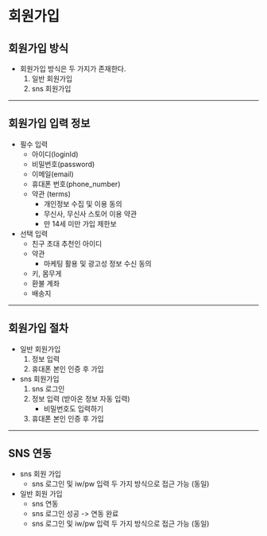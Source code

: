 # 회원가입

## 회원가입 방식
- 회원가입 방식은 두 가지가 존재한다.
  1. 일반 회원가입
  2. sns 회원가입

---

## 회원가입 입력 정보
- 필수 입력
  - 아이디(loginId)
  - 비밀번호(password)
  - 이메일(email)
  - 휴대폰 번호(phone_number)
  - 약관 (terms)
    - 개인정보 수집 및 이용 동의
    - 무신사, 무신사 스토어 이용 약관
    - 만 14세 미만 가입 제한보
- 선택 입력
  - 친구 초대 추천인 아이디
  - 약관
    - 마케팅 활용 및 광고성 정보 수신 동의
  - 키, 몸무게
  - 환불 계좌
  - 배송지

---

## 회원가입 절차
- 일반 회원가입
  1. 정보 입력
  2. 휴대폰 본인 인증 후 가입
- sns 회원가입
  1. sns 로그인
  2. 정보 입력 (받아온 정보 자동 입력)
     - 비밀번호도 입력하기
  3. 휴대폰 본인 인증 후 가입

---

## SNS 연동
- sns 회원 가입
  - sns 로그인 및 iw/pw 입력 두 가지 방식으로 접근 가능 (동일)
- 일반 회원 가입
  - sns 연동
  - sns 로그인 성공 -> 연동 완료
  - sns 로그인 및 iw/pw 입력 두 가지 방식으로 접근 가능 (동일)